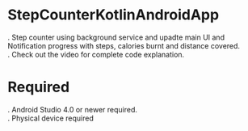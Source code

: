 # StepCounterKotlinAndroidApp 

. Step counter using background service and upadte main UI and Notification progress with steps, calories burnt and distance covered.<br />
. Check out the video for complete code explanation. 

# Required
.  Android Studio 4.0 or newer required.<br />
.  Physical device required<br />

